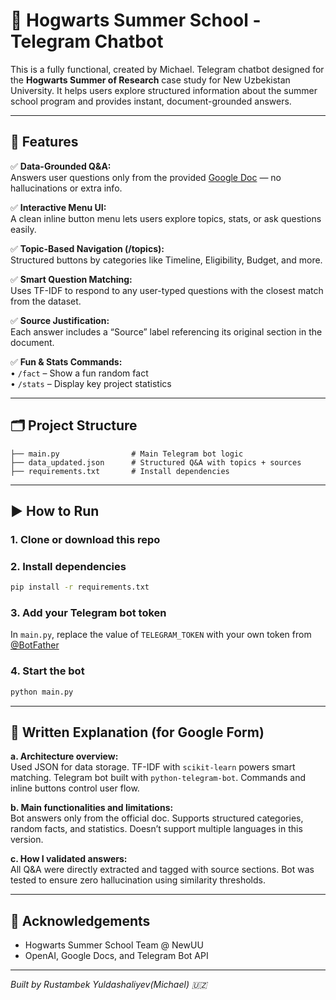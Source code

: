 # 🧙 Hogwarts Summer School - Telegram Chatbot

This is a fully functional, created by Michael. Telegram chatbot designed for the **Hogwarts Summer of Research** case study for New Uzbekistan University. It helps users explore structured information about the summer school program and provides instant, document-grounded answers.

---

## 📌 Features

✅ **Data-Grounded Q&A:**  
Answers user questions only from the provided [Google Doc](https://docs.google.com/document/d/1PmXpxXUvaAMN_hnCxNfrh8o3fUu0hVQSg3VKsWR0k7Y) — no hallucinations or extra info.

✅ **Interactive Menu UI:**  
A clean inline button menu lets users explore topics, stats, or ask questions easily.

✅ **Topic-Based Navigation (/topics):**  
Structured buttons by categories like Timeline, Eligibility, Budget, and more.

✅ **Smart Question Matching:**  
Uses TF-IDF to respond to any user-typed questions with the closest match from the dataset.

✅ **Source Justification:**  
Each answer includes a “Source” label referencing its original section in the document.

✅ **Fun & Stats Commands:**  
• `/fact` – Show a fun random fact  
• `/stats` – Display key project statistics

---

## 🗂 Project Structure

```
├── main.py                # Main Telegram bot logic
├── data_updated.json      # Structured Q&A with topics + sources
├── requirements.txt       # Install dependencies
```

---

## ▶️ How to Run

### 1. Clone or download this repo

### 2. Install dependencies
```bash
pip install -r requirements.txt
```

### 3. Add your Telegram bot token
In `main.py`, replace the value of `TELEGRAM_TOKEN` with your own token from [@BotFather](https://t.me/BotFather)

### 4. Start the bot
```bash
python main.py
```

---

## 🧠 Written Explanation (for Google Form)

**a. Architecture overview:**  
Used JSON for data storage. TF-IDF with `scikit-learn` powers smart matching. Telegram bot built with `python-telegram-bot`. Commands and inline buttons control user flow.

**b. Main functionalities and limitations:**  
Bot answers only from the official doc. Supports structured categories, random facts, and statistics. Doesn’t support multiple languages in this version.

**c. How I validated answers:**  
All Q&A were directly extracted and tagged with source sections. Bot was tested to ensure zero hallucination using similarity thresholds.

---

## 🤝 Acknowledgements

- Hogwarts Summer School Team @ NewUU
- OpenAI, Google Docs, and Telegram Bot API

---

*Built by Rustambek Yuldashaliyev(Michael) 🇺🇿*
